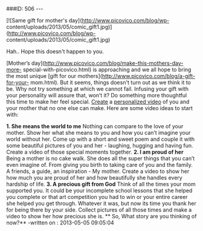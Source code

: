 ###ID: 506 \---

[![Same gift for mother's day](http://www.picovico.com/blog/wp-
content/uploads/2013/05/comic_gift1.jpg)](http://www.picovico.com/blog/wp-
content/uploads/2013/05/comic_gift1.jpg)

Hah.. Hope this doesn't happen to you.

[Mother’s day](http://www.picovico.com/blog/make-this-mothers-day-more-
special-with-picovico.html) is approaching and we all hope to bring the most
unique [gift for our mothers](http://www.picovico.com/blog/a-gift-for-your-
mom.html). But it seems, things doesn't turn out as we think it to be. Why not
try something at which we cannot fail. Infusing your gift with your
personality will assure that, won’t it? Do something more thoughtful this time
to make her feel special. [Create](http://www.picovico.com/iphone) a
[personalized video](http://www.picovico.com/blog/how-to-make-a-video.html) of
you and your mother that no one else can make. Here are some video ideas to
start with:

**1\. She means the world to me** Nothing can compare to the love of your mother. Show her what she means to you and how you can’t imagine your world without her. Come up with a short and sweet poem and couple it with some beautiful pictures of you and her - laughing, hugging and having fun. Create a video of those special moments together.  **2\. I am proud of her** Being a mother is no cake walk. She does all the super things that you can’t even imagine of. From giving you birth to taking care of you and the family. A friends, a guide, an inspiration - My mother. Create a video to show her how much you are proud of her and how beautifully she handles every hardship of life.  **3\. A precious gift from God** Think of all the times your mom supported you. It could be your incomplete school lessons that she helped you complete or that art competition you had to win or your entire career she helped you get through. Whatever it was, but now its time you thank her for being there by your side. Collect pictures of all those times and make a video to show her how precious she is.  ** So, What story are you thinking of now?** -written on : 2013-05-05 09:05:04

